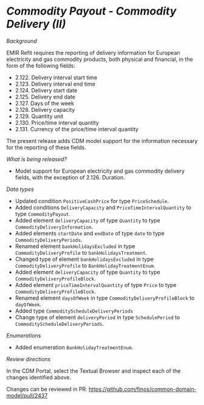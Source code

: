 # _Commodity Payout - Commodity Delivery (II)_

_Background_

EMIR Refit requires the reporting of delivery information for European electricity and gas commodity products, both physical and financial, in the form of the following fields:

- 2.122. Delivery interval start time
- 2.123. Delivery interval end time
- 2.124. Delivery start date
- 2.125. Delivery end date
- 2.127. Days of the week
- 2.128. Delivery capacity
- 2.129. Quantity unit
- 2.130. Price/time interval quantity
- 2.131. Currency of the price/time interval quantity

The present release adds CDM model support for the information necessary for the reporting of these fields.

_What is being released?_

- Model support for European electricity and gas commodity delivery fields, with the exception of 2.126. Duration.

_Data types_

- Updated condition `PositiveCashPrice` for type `PriceSchedule`.
- Added conditions `DeliveryCapacity` and `PriceTimeIntervalQuantity` to type `CommodityPayout`.
- Added element `deliveryCapacity` of type `Quantity` to type `CommodityDeliveryInformation`.
- Added elements `startDate` and `endDate` of type `date` to type `CommodityDeliveryPeriods`.
- Renamed element `bankHolidaysExcluded` in type `CommodityDeliveryProfile` to `bankHolidaysTreatment`.
- Changed type of element `bankHolidaysExcluded` in type `CommodityDeliveryProfile` to `BankHolidayTreatmentEnum`.
- Added element `deliveryCapacity` of type `Quantity` to type `CommodityDeliveryProfileBlock`.
- Added element `priceTimeIntervalQuantity` of type `Price` to type `CommodityDeliveryProfileBlock`.
- Renamed element `daysOfWeek` in type `CommodityDeliveryProfileBlock` to `dayOfWeek`.
- Added type `CommodityScheduleDeliveryPeriods`
- Change type of element `deliveryPeriod` in type `SchedulePeriod` to `CommodityScheduleDeliveryPeriods`.

_Enumerations_

- Added enumeration `BankHolidayTreatmentEnum`.

_Review directions_

In the CDM Portal, select the Textual Browser and inspect each of the changes identified above.

Changes can be reviewed in PR: https://github.com/finos/common-domain-model/pull/2437
